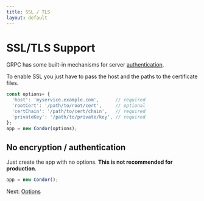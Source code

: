 ```yaml
---
title: SSL / TLS
layout: default
---
```


# SSL/TLS Support

GRPC has some built-in mechanisms for server [authentication](http://www.grpc.io/docs/guides/auth.html).

To enable SSL you just have to pass the host and the paths to the certificate files.
 
```js
const options= {
  'host': 'myservice.example.com',      // required
  'rootCert': '/path/to/root/cert',     // optional
  'certChain': '/path/to/cert/chain',   // required
  'privateKey': '/path/to/private/key', // required
};
app = new Condor(options);
```

## No encryption / authentication

Just create the app with no options. **This is not recommended for production**.

```js
app = new Condor();
```

Next: [Options](options.md)
